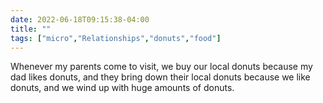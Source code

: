 ---date: 2022-06-18T09:15:38-04:00title: ""tags: ["micro","Relationships","donuts","food"]---Whenever my parents come to visit, we buy our local donuts because my dad likes donuts, and they bring down their local donuts because we like donuts, and we wind up with huge amounts of donuts.